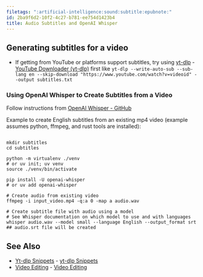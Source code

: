 ```yaml
---
filetags: ":artificial-intelligence:sound:subtitle:epubnote:"
id: 2ba9f6d2-10f2-4c27-b781-ee754d1423b4
title: Audio Subtitles and OpenAI Whisper
---
```


## Generating subtitles for a video

- If getting from YouTube or platforms support subtitles, try using
  [yt-dlp](005-Tech-yt-dlp.md) - [YouTube Downloader
  (yt-dlp)](id:cbdc0af2-a446-4534-a9da-286243b91f31) first like
  `yt-dlp --write-auto-sub --sub-lang en --skip-download "https://www.youtube.com/watch?v=videoid" --output subtitles.txt`

### Using OpenAI Whisper to Create Subtitles from a Video

Follow instructions from [OpenAI Whisper -
GitHub](https://github.com/openai/whisper)

Example to create English subtitles from an existing mp4 video (example
assumes python, ffmpeg, and rust tools are installed):

``` shell

mkdir subtitles
cd subtitles

python -m virtualenv ./venv
# or uv init; uv venv
source ./venv/bin/activate

pip install -U openai-whisper
# or uv add openai-whisper

# Create audio from existing video
ffmpeg -i input_video.mp4 -q:a 0 -map a audio.wav

# Create subtitle file with audio using a model
# See Whisper documentation on which model to use and with languages
whisper audio.wav --model small --language English --output_format srt
## audio.srt file will be created

```

## See Also

- [Yt-dlp Snippets](005-Computer-Snippets-youtube-yt-dlp.md) - [yt-dlp
  Snippets](id:4cc04c35-2c98-4bcf-84ef-e51148ca8e3c)
- [Video Editing](700-Arts-Comms-Media-Video-Editing.md) - [Video
  Editing](id:9146341a-5d8b-43f5-a5fb-b416535ec754)
